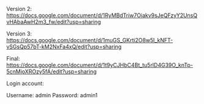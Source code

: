 Version 2: https://docs.google.com/document/d/1RyMBdTriw7Oiakv9sJeQFzyY2UnsQvHAbaAwH2m3_fw/edit?usp=sharing

Version 3: https://docs.google.com/document/d/1muGS_GKrti2O8w5l_kNFT-vSGsQp57bT-kM2NxFa4xQ/edit?usp=sharing

Final: https://docs.google.com/document/d/1t9yCJHbC4Bt_tu5rID4G39O_knTp-5cnMjoXROzy5fA/edit?usp=sharing

Login account:

Username: admin
Password: admin1
